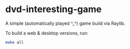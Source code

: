 # dvd-interesting-game

A simple (automatically played ^_^) game build via Raylib.

To build a web & desktop versions, run:
```bash
make all
```
